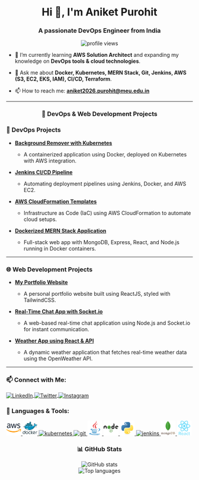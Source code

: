 <h1 align="center">Hi 👋, I'm Aniket Purohit</h1>
<h3 align="center">A passionate DevOps Engineer from India</h3>

<p align="center">
  <img src="https://komarev.com/ghpvc/?username=aniketpurohit&label=Profile%20Views&color=blue&style=flat" alt="profile views"/>
</p>

- 🌱 I’m currently learning **AWS Solution Architect** and expanding my knowledge on **DevOps tools & cloud technologies**.

- 💬 Ask me about **Docker, Kubernetes, MERN Stack, Git, Jenkins, AWS (S3, EC2, EKS, IAM), CI/CD, Terraform**.

- 📫 How to reach me: **aniket2026.purohit@meu.edu.in**

---

<h3 align="center">🚀 DevOps & Web Development Projects</h3>

### 🔧 **DevOps Projects**

- **[Background Remover with Kubernetes](https://github.com/aniketpuro/Background-Remover-Python-ON-AWS-by-Kubernetes)**
  - A containerized application using Docker, deployed on Kubernetes with AWS integration.
  
- **[Jenkins CI/CD Pipeline](https://github.com/aniketpurohit/Jenkins-Example-Project)**
  - Automating deployment pipelines using Jenkins, Docker, and AWS EC2.

- **[AWS CloudFormation Templates](https://github.com/aniketpurohit/AWS-CloudFormation-Templates)**
  - Infrastructure as Code (IaC) using AWS CloudFormation to automate cloud setups.

- **[Dockerized MERN Stack Application](https://github.com/aniketpurohit/MERN-Stack-Dockerized)**
  - Full-stack web app with MongoDB, Express, React, and Node.js running in Docker containers.

---

### 🌐 **Web Development Projects**

- **[My Portfolio Website](https://github.com/aniketpurohit/portfolio-website)**
  - A personal portfolio website built using ReactJS, styled with TailwindCSS.

- **[Real-Time Chat App with Socket.io](https://github.com/aniketpurohit/real-time-chat-app)**
  - A web-based real-time chat application using Node.js and Socket.io for instant communication.

- **[Weather App using React & API](https://github.com/aniketpurohit/Weather-App-React)**
  - A dynamic weather application that fetches real-time weather data using the OpenWeather API.

---

<h3 align="left">📫 Connect with Me:</h3>
<p align="left">
  <a href="https://www.linkedin.com/in/aniket-purohit-38665a24b/?trk=public-profile-join-page" target="_blank">
    <img align="center" src="https://img.shields.io/badge/LinkedIn-0077B5?style=flat&logo=linkedin&logoColor=white" alt="LinkedIn"/>
  </a>
  <a href="https://x.com/aniketTerminal" target="_blank">
    <img align="center" src="https://img.shields.io/badge/Twitter-1DA1F2?style=flat&logo=twitter&logoColor=white" alt="Twitter"/>
  </a>
  <a href="https://www.instagram.com/ani_purohit8/" target="_blank">
    <img align="center" src="https://img.shields.io/badge/Instagram-E4405F?style=flat&logo=instagram&logoColor=white" alt="Instagram"/>
  </a>
</p>

<h3 align="left">🔧 Languages & Tools:</h3>
<p align="left">
  <a href="https://aws.amazon.com" target="_blank">
    <img src="https://raw.githubusercontent.com/devicons/devicon/master/icons/amazonwebservices/amazonwebservices-original-wordmark.svg" alt="aws" width="40" height="40"/>
  </a>
  <a href="https://www.docker.com/" target="_blank">
    <img src="https://raw.githubusercontent.com/devicons/devicon/master/icons/docker/docker-original-wordmark.svg" alt="docker" width="40" height="40"/>
  </a>
  <a href="https://kubernetes.io" target="_blank">
    <img src="https://www.vectorlogo.zone/logos/kubernetes/kubernetes-icon.svg" alt="kubernetes" width="40" height="40"/>
  </a>
  <a href="https://git-scm.com/" target="_blank">
    <img src="https://www.vectorlogo.zone/logos/git-scm/git-scm-icon.svg" alt="git" width="40" height="40"/>
  </a>
  <a href="https://www.java.com" target="_blank">
    <img src="https://raw.githubusercontent.com/devicons/devicon/master/icons/java/java-original.svg" alt="java" width="40" height="40"/>
  </a>
  <a href="https://nodejs.org" target="_blank">
    <img src="https://raw.githubusercontent.com/devicons/devicon/master/icons/nodejs/nodejs-original-wordmark.svg" alt="nodejs" width="40" height="40"/>
  </a>
  <a href="https://www.python.org" target="_blank">
    <img src="https://raw.githubusercontent.com/devicons/devicon/master/icons/python/python-original.svg" alt="python" width="40" height="40"/>
  </a>
  <a href="https://www.jenkins.io" target="_blank">
    <img src="https://www.vectorlogo.zone/logos/jenkins/jenkins-icon.svg" alt="jenkins" width="40" height="40"/>
  </a>
  <a href="https://www.mongodb.com/" target="_blank">
    <img src="https://raw.githubusercontent.com/devicons/devicon/master/icons/mongodb/mongodb-original-wordmark.svg" alt="mongodb" width="40" height="40"/>
  </a>
  <a href="https://reactjs.org/" target="_blank">
    <img src="https://raw.githubusercontent.com/devicons/devicon/master/icons/react/react-original-wordmark.svg" alt="react" width="40" height="40"/>
  </a>
</p>

<h3 align="center">📊 GitHub Stats</h3>
<p align="center">
  <img src="https://github-readme-stats.vercel.app/api?username=aniketpuro&show_icons=true&hide_title=true&count_private=true&hide=prs&theme=radical" alt="GitHub stats"/>
  <br />
  <img src="https://github-readme-stats.vercel.app/api/top-langs/?username=aniketpuro&hide=html&layout=compact&theme=radical" alt="Top languages"/>
</p>
